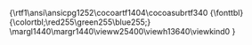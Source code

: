 {\rtf1\ansi\ansicpg1252\cocoartf1404\cocoasubrtf340
{\fonttbl}
{\colortbl;\red255\green255\blue255;}
\margl1440\margr1440\vieww25400\viewh13640\viewkind0
}